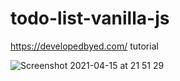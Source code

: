 # todo-list-vanilla-js
https://developedbyed.com/ tutorial

![Screenshot 2021-04-15 at 21 51 29](https://user-images.githubusercontent.com/52823456/114936758-c37a6b00-9e34-11eb-8176-b7cb5444c637.png)
